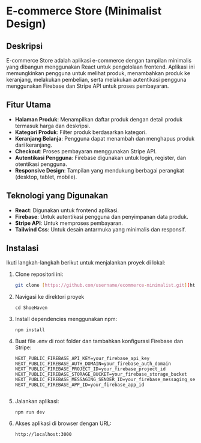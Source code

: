 # E-commerce Store (Minimalist Design)

## Deskripsi

E-commerce Store adalah aplikasi e-commerce dengan tampilan minimalis yang dibangun menggunakan React untuk pengelolaan frontend. Aplikasi ini memungkinkan pengguna untuk melihat produk, menambahkan produk ke keranjang, melakukan pembelian, serta melakukan autentikasi pengguna menggunakan Firebase dan Stripe API untuk proses pembayaran.

## Fitur Utama

- **Halaman Produk**: Menampilkan daftar produk dengan detail produk termasuk harga dan deskripsi.
- **Kategori Produk**: Filter produk berdasarkan kategori.
- **Keranjang Belanja**: Pengguna dapat menambah dan menghapus produk dari keranjang.
- **Checkout**: Proses pembayaran menggunakan Stripe API.
- **Autentikasi Pengguna**: Firebase digunakan untuk login, register, dan otentikasi pengguna.
- **Responsive Design**: Tampilan yang mendukung berbagai perangkat (desktop, tablet, mobile).

## Teknologi yang Digunakan

- **React**: Digunakan untuk frontend aplikasi.
- **Firebase**: Untuk autentikasi pengguna dan penyimpanan data produk.
- **Stripe API**: Untuk memproses pembayaran.
- **Tailwind Css**: Untuk desain antarmuka yang minimalis dan responsif.

## Instalasi

Ikuti langkah-langkah berikut untuk menjalankan proyek di lokal:

1. Clone repositori ini:
   ```bash
   git clone [https://github.com/username/ecommerce-minimalist.git](https://github.com/yondraseptian/ShoeHaven.git)](https://github.com/yondraseptian/ShoeHaven.git)

2. Navigasi ke direktori proyek
   ```
   cd ShoeHaven
3. Install dependencies menggunakan npm:
   ```
   npm install

4. Buat file .env di root folder dan tambahkan konfigurasi Firebase dan Stripe:
   ```
   NEXT_PUBLIC_FIREBASE_API_KEY=your_firebase_api_key
   NEXT_PUBLIC_FIREBASE_AUTH_DOMAIN=your_firebase_auth_domain
   NEXT_PUBLIC_FIREBASE_PROJECT_ID=your_firebase_project_id
   NEXT_PUBLIC_FIREBASE_STORAGE_BUCKET=your_firebase_storage_bucket
   NEXT_PUBLIC_FIREBASE_MESSAGING_SENDER_ID=your_firebase_messaging_sender_id
   NEXT_PUBLIC_FIREBASE_APP_ID=your_firebase_app_id
   

5. Jalankan aplikasi:
   ```
   npm run dev
6. Akses aplikasi di browser dengan URL:
   ```
   http://localhost:3000


